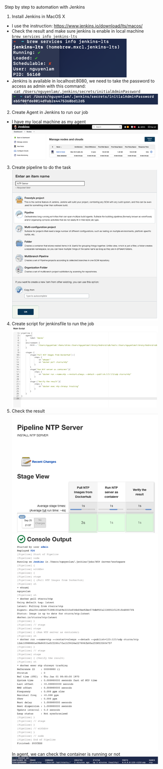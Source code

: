 Step by step to automation with Jenkins      
1. Install Jenkins in MacOS X     
- I use the instruction: https://www.jenkins.io/download/lts/macos/    
- Check the result and make sure jenkins is enable in local machine    
`brew services info jenkins-lts`    
![Result](./Screen%20Shot%202022-09-25%20at%2021.04.21.png)    
- Jenkins is available in localhost:8080, we need to take the password to access as admin with this command:     
` cat /Users/nguyenlam/.jenkins/secrets/initialAdminPassword`    
![Result](./Screen%20Shot%202022-09-25%20at%2021.06.21.png)    
2. Create Agent in Jenkins to run our job     
- I have my local machine as my agent     
![Result](./Screen%20Shot%202022-09-25%20at%2021.07.40.png)    
3. Create pipeline to do the task     
![Result](./Screen%20Shot%202022-09-25%20at%2021.09.16.png)    
4. Create script for jenkinsfile to run the job    
![Result](./Screen%20Shot%202022-09-25%20at%2021.58.36.png)    
5. Check the result     
![Result](./Screen%20Shot%202022-09-25%20at%2021.59.44.png)    
![Result](./Screen%20Shot%202022-09-25%20at%2022.00.10.png)    
In agent, we can check the container is running or not    
![Result](./Screen%20Shot%202022-09-25%20at%2022.01.06.png)      


